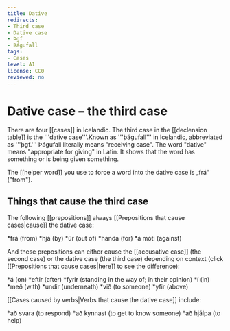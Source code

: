 ```yaml
---
title: Dative
redirects:
- Third case
- Dative case
- Þgf
- Þágufall
tags:
- Cases
level: A1
license: CC0
reviewed: no
---
```


# Dative case – the third case

There are four [[cases]] in Icelandic. The third case in the [[declension table]] is the '''dative case'''.<note>Known as '''þágufall''' in Icelandic, abbreviated as '''þgf.''' Þágufall literally means "receiving case". The word "dative" means "appropriate for giving" in Latin.</note> It shows that the word has something or is being given something.

The [[helper word]] you use to force a word into the dative case is „frá“ ("from").

## Things that cause the third case
The following [[prepositions]] always [[Prepositions that cause cases|cause]] the dative case:

*frá (from)
*hjá (by)
*úr (out of)
*handa (for)
*á móti (against)

And these prepositions can either cause the [[accusative case]] (the second case) or the dative case (the third case) depending on context (click [[Prepositions that cause cases|here]] to see the difference):

*á (on)
*eftir (after)
*fyrir (standing in the way of; in their opinion)
*í (in)
*með (with)
*undir (underneath)
*við (to someone)
*yfir (above)

[[Cases caused by verbs|Verbs that cause the dative case]] include:

*að svara (to respond)
*að kynnast (to get to know someone)
*að hjálpa (to help)

